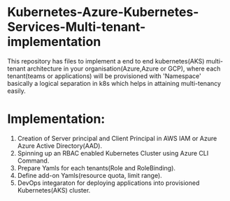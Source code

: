# Kubernetes-Azure-Kubernetes-Services-Multi-tenant-implementation
This repository has files to implement a end to end kubernetes(AKS) multi-tenant architecture in your organisation(Azure,Azure or GCP), where each tenant(teams or applications) will be provisioned with 'Namespace' basically a logical separation in k8s which helps in attaining multi-tenancy easily.

Implementation:
==============
1) Creation of Server principal and Client Principal in AWS IAM or Azure Azure Active Directory(AAD).
2) Spinning up an RBAC enabled Kubernetes Cluster using Azure CLI Command.
3) Prepare Yamls for each tenants(Role and RoleBinding).
4) Define add-on Yamls(resource quota, limit range).
5) DevOps integaraton for deploying applications into provisioned Kubernetes(AKS) cluster.
